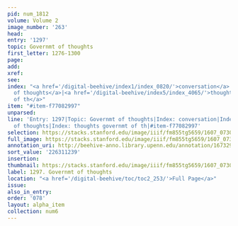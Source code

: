 ```yaml
---
pid: num_1812
volume: Volume 2
image_number: '263'
head:
entry: '1297'
topic: Governmt of thoughts
first_letter: 1276-1300
page:
add:
xref:
see:
index: "<a href='/digital-beehive/index1/index_0820/'>conversation</a>|<a href='/digital-beehive/index2/index_1644/'>governmt
  of thoughts</a>|<a href='/digital-beehive/index5/index_4065/'>thoughts governmt
  of th</a>"
item: "#item-f77082997"
unparsed:
line: 'Entry: 1297|Topic: Governmt of thoughts|Index: conversation|Index: governmt
  of thoughts|Index: thoughts governmt of th|#item-f77082997'
selection: https://stacks.stanford.edu/image/iiif/fm855tg5659/1607_0730/408,1239,2849,888/full/0/default.jpg
full_image: https://stacks.stanford.edu/image/iiif/fm855tg5659/1607_0730/full/full/0/default.jpg
annotation_uri: http://beehive-anno.library.upenn.edu/annotation/1673298584503
sort_value: '226311239'
insertion:
thumbnail: https://stacks.stanford.edu/image/iiif/fm855tg5659/1607_0730/408,1239,600,180/250,/0/default.jpg
label: 1297. Governmt of thoughts
location: "<a href='/digital-beehive/toc/toc2_253/'>Full Page</a>"
issue:
also_in_entry:
order: '078'
layout: alpha_item
collection: num6
---
```

